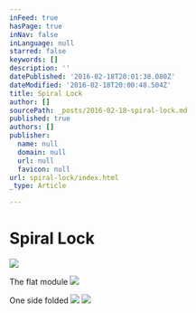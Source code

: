 ```yaml
---
inFeed: true
hasPage: true
inNav: false
inLanguage: null
starred: false
keywords: []
description: ''
datePublished: '2016-02-18T20:01:38.080Z'
dateModified: '2016-02-18T20:00:48.504Z'
title: Spiral Lock
author: []
sourcePath: _posts/2016-02-18-spiral-lock.md
published: true
authors: []
publisher:
  name: null
  domain: null
  url: null
  favicon: null
url: spiral-lock/index.html
_type: Article

---
```

# Spiral Lock
![](https://the-grid-user-content.s3-us-west-2.amazonaws.com/8114e5ac-0ea6-4fb6-aecb-098232e291ab.jpg)

The flat module
![](https://the-grid-user-content.s3-us-west-2.amazonaws.com/4b579845-7cb6-4d1a-8a69-c4821cc8780d.jpg)

One side folded
![](https://the-grid-user-content.s3-us-west-2.amazonaws.com/edd77099-ff87-49c0-8c7f-d2412be18dc7.jpg)
![](https://the-grid-user-content.s3-us-west-2.amazonaws.com/4121951c-bf43-4cdf-b7b8-08d735b72d53.jpg)